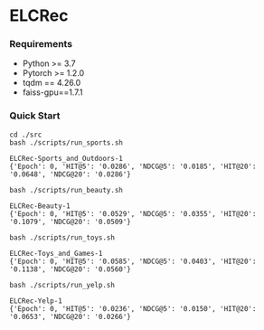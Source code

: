 # ELCRec


### Requirements

- Python >= 3.7
- Pytorch >= 1.2.0
- tqdm == 4.26.0
- faiss-gpu==1.7.1



### Quick Start

```
cd ./src
bash ./scripts/run_sports.sh
```

```
ELCRec-Sports_and_Outdoors-1
{'Epoch': 0, 'HIT@5': '0.0286', 'NDCG@5': '0.0185', 'HIT@20': '0.0648', 'NDCG@20': '0.0286'}
```



```
bash ./scripts/run_beauty.sh
```

```
ELCRec-Beauty-1
{'Epoch': 0, 'HIT@5': '0.0529', 'NDCG@5': '0.0355', 'HIT@20': '0.1079', 'NDCG@20': '0.0509'}
```



```
bash ./scripts/run_toys.sh
```

```
ELCRec-Toys_and_Games-1
{'Epoch': 0, 'HIT@5': '0.0585', 'NDCG@5': '0.0403', 'HIT@20': '0.1138', 'NDCG@20': '0.0560'}
```



```
bash ./scripts/run_yelp.sh
```

```
ELCRec-Yelp-1
{'Epoch': 0, 'HIT@5': '0.0236', 'NDCG@5': '0.0150', 'HIT@20': '0.0653', 'NDCG@20': '0.0266'}
```

